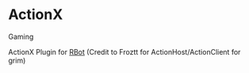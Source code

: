 # ActionX

Gaming

ActionX Plugin for [RBot](https://github.com/brenohenrike/rbot) (Credit to Froztt for ActionHost/ActionClient for grim)

